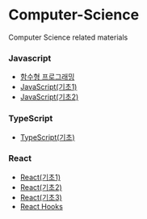 # Computer-Science
Computer Science related materials


### Javascript
- [함수형 프로그래밍](https://github.com/yonghun16/Study/tree/main/FrontEnd/Fast_campus/javascript_master/00.%ED%95%A8%EC%88%98%ED%98%95_%ED%94%84%EB%A1%9C%EA%B7%B8%EB%9E%98%EB%B0%8D)
- [JavaScript(기초1)](https://github.com/yonghun16/Study/tree/main/FrontEnd/Super_coding/javascript)
- [JavaScript(기초2)](https://github.com/yonghun16/Study/tree/main/FrontEnd/Fast_campus/javascript_master)

### TypeScript
- [TypeScript(기초)](https://github.com/yonghun16/Study/tree/main/FrontEnd/Nomad_coders/typescript(blockchain))

### React
- [React(기초1)](https://github.com/yonghun16/Study/tree/main/FrontEnd/Nomad_coders/react/docs)
- [React(기초2)](https://github.com/yonghun16/Study/tree/main/FrontEnd/Super_coding/react/documents)
- [React(기초3)](https://github.com/yonghun16/Study/tree/main/FrontEnd/Nomad_coders/react_master/docs)
- [React Hooks](https://github.com/yonghun16/Study/tree/main/FrontEnd/Nomad_coders/react-hooks/docs)



